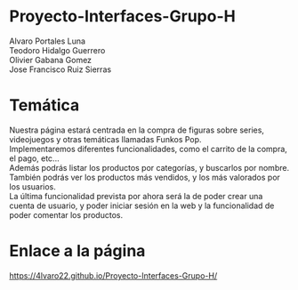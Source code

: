 # Proyecto-Interfaces-Grupo-H
Alvaro Portales Luna  
Teodoro Hidalgo Guerrero  
Olivier Gabana Gomez  
Jose Francisco Ruiz Sierras 

# Temática
Nuestra página estará centrada en la compra de figuras sobre series, videojuegos y otras temáticas llamadas Funkos Pop.  
Implementaremos diferentes funcionalidades, como el carrito de la compra, el pago, etc...  
Además podrás listar los productos por categorías, y buscarlos por nombre. También podrás ver los productos más vendidos, y los más valorados por los usuarios.  
La última funcionalidad prevista por ahora será la de poder crear una cuenta de usuario, y poder iniciar sesión en la web y la funcionalidad de poder comentar los productos.  

# Enlace a la página
https://4lvaro22.github.io/Proyecto-Interfaces-Grupo-H/
